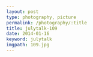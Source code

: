 ```yaml
---
layout: post
type: photography, picture
permalink: /photography/:title
title: julytalk-109
date: 2014-01-16
keyword: julytalk
imgpath: 109.jpg
---
```



